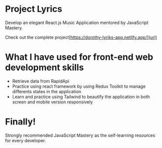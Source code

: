 # Project Lyrics

Develop an elegant React.js Music Application mentored by JavaScript Mastery. 

Check out the complete project[https://dorothy-lyriks-app.netlify.app/](url)

# What I have used for front-end web development skills

* Retrieve data from RapidApi
* Practice using react framework by using Redux Toolkit to manage differents states in the application
* Learn and practice using Tailwind to beautify the application in both screen and mobile version responsively

# Finally!

Strongly recommended JavaScript Mastery as the self-learning resources for every developer. 
